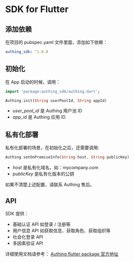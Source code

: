 # SDK for Flutter

<LastUpdated/>

## 添加依赖

在项目的 pubspec.yaml 文件里面，添加如下依赖：

```yaml
authing_sdk: ^1.0.0
```

## 初始化

在 App 启动的时候，调用：

```dart
import 'package:authing_sdk/authing.dart';

Authing.init(String userPoolId, String appId)
```

* *user_pool_id* 是 Authing 用户池 ID
* *app_id* 是 Authing 应用 ID

## 私有化部署

私有化部署的场景，在初始化之后，还需要调用:

```dart
Authing.setOnPremiseInfo(String host, String publicKey)
```

* *host* 是私有化域名，如：mycompany.com
* *publicKey* 是私有化版本的公钥

如果不清楚上述配置，请联系 Authing 售后。

## API

SDK 提供：

* 基础认证 API 如登录 / 注册等
* 用户信息 API 如获取信息、获取角色、获取组织等
* 社会化登录 API
* 多因素验证 API

详细使用文档请参考： [Authing flutter package 官方地址](https://pub.dev/packages/authing_sdk)
